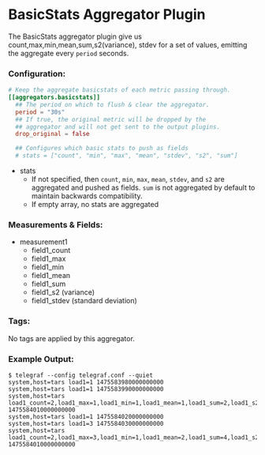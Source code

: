 # BasicStats Aggregator Plugin

The BasicStats aggregator plugin give us count,max,min,mean,sum,s2(variance), stdev for a set of values,
emitting the aggregate every `period` seconds.

### Configuration:

```toml
# Keep the aggregate basicstats of each metric passing through.
[[aggregators.basicstats]]
  ## The period on which to flush & clear the aggregator.
  period = "30s"
  ## If true, the original metric will be dropped by the
  ## aggregator and will not get sent to the output plugins.
  drop_original = false

  ## Configures which basic stats to push as fields
  # stats = ["count", "min", "max", "mean", "stdev", "s2", "sum"]
```

- stats
    - If not specified, then `count`, `min`, `max`, `mean`, `stdev`, and `s2` are aggregated and pushed as fields.  `sum` is not aggregated by default to maintain backwards compatibility.
    - If empty array, no stats are aggregated

### Measurements & Fields:

- measurement1
    - field1_count
    - field1_max
    - field1_min
    - field1_mean
    - field1_sum
    - field1_s2 (variance)
    - field1_stdev (standard deviation)

### Tags:

No tags are applied by this aggregator.

### Example Output:

```
$ telegraf --config telegraf.conf --quiet
system,host=tars load1=1 1475583980000000000
system,host=tars load1=1 1475583990000000000
system,host=tars load1_count=2,load1_max=1,load1_min=1,load1_mean=1,load1_sum=2,load1_s2=0,load1_stdev=0 1475584010000000000
system,host=tars load1=1 1475584020000000000
system,host=tars load1=3 1475584030000000000
system,host=tars load1_count=2,load1_max=3,load1_min=1,load1_mean=2,load1_sum=4,load1_s2=2,load1_stdev=1.414162 1475584010000000000
```
